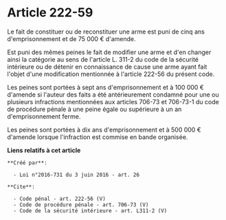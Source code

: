 # Article 222-59

Le fait de constituer ou de reconstituer une arme est puni de cinq ans d'emprisonnement et de 75 000 € d'amende. 

Est puni des mêmes peines le fait de modifier une arme et d'en changer ainsi la catégorie au sens de l'article L. 311-2 du
code de la sécurité intérieure ou de détenir en connaissance de cause une arme ayant fait l'objet d'une modification
mentionnée à l'article 222-56 du présent code. 

Les peines sont portées à sept ans d'emprisonnement et à 100 000 € d'amende si l'auteur des faits a été antérieurement
condamné pour une ou plusieurs infractions mentionnées aux articles 706-73 et 706-73-1 du code de procédure pénale à une
peine égale ou supérieure à un an d'emprisonnement ferme. 

Les peines sont portées à dix ans d'emprisonnement et à 500 000 € d'amende lorsque l'infraction est commise en bande
organisée.

**Liens relatifs à cet article**

	**Créé par**:

	  - Loi n°2016-731 du 3 juin 2016 - art. 26

	**Cite**:

	  - Code pénal - art. 222-56 (V)
	  - Code de procédure pénale - art. 706-73 (V)
	  - Code de la sécurité intérieure - art. L311-2 (V)
